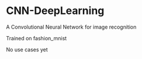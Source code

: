 # CNN-DeepLearning
A Convolutional Neural Network for image recognition

Trained on fashion_mnist

No use cases yet
